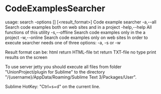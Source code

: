 # CodeExamplesSearcher
usage: search -options <function> [<path>] [<result_format>]
Code example searcher
 -a,--all       Search code examples both on web sites and in a project
 -help,--help   All functions of this utility
 -s,--offline   Search code examples only in the a project
 -w,--online    Search code examples only on web sites
In order to execute searcher needs one of three options: -a, -s or -w

Result format can be:
    html        return HTML-file
    txt         return TXT-file
    no type     print results on the screen

To use server jetty you should execute all files from folder "UnionProject/plugin for Sublime"
to the directory "/{username}/AppData/Roaming/Sublime Text 3/Packages/User".

Sublime HotKey: "Ctrl+s+d" on the current line.